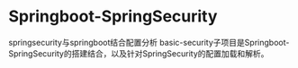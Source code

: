 # Springboot-SpringSecurity
springsecurity与springboot结合配置分析
basic-security子项目是Springboot-SpringSecurity的搭建结合，以及针对SpringSecurity的配置加载和解析。
